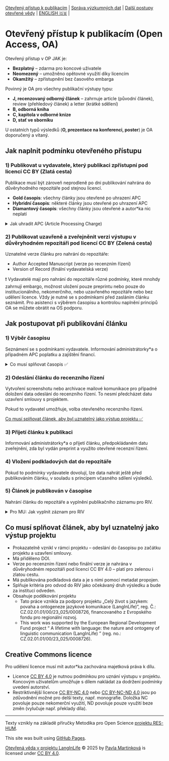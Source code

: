 [Otevřený přístup k publikacím](/osprinciples/open-access) | [Správa výzkumných dat](/osprinciples/sprava-dat) | [Další postupy otevřené vědy](/osprinciples/dalsi-postupy) | [ENGLISH 🇬🇧](/osprinciples/open-access-en) |

# Otevřený přístup k publikacím (Open Access, OA)

Otevřený přístup v OP JAK je: 
- **Bezplatný** – zdarma pro koncové uživatele
- **Neomezený** – umožněno opětovné využití díky licencím 
- **Okamžitý** – zpřístupnění bez časového embarga

Povinný je OA pro všechny publikační výstupy typu: 
- **J, recenzovaný odborný článek** – zahrnuje article (původní článek), review (přehledový článek) a letter (krátké sdělení) 
- **B, odborná kniha**
- **C, kapitola v odborné knize**
- **D, stať ve sborníku**

U ostatních typů výsledků (**O, prezentace na konferenci, poster**) je OA doporučený a vítaný. 

## Jak naplnit podmínku otevřeného přístupu

### 1) Publikovat u vydavatele, který publikaci zpřístupní pod licencí CC BY (Zlatá cesta)
Publikace musí být zároveň neprodleně po dni publikování nahrána do důvěryhodného repozitáře pod stejnou licencí.

- **Gold časopis**: všechny články jsou otevřené po uhrazení APC
- **Hybridní časopis**: některé články jsou otevřené po uhrazení APC
- **Diamantový časopis**: všechny články jsou otevřené a autor\*ka nic neplatí

<details markdown="1">
  <summary>Jak uhradit APC (Article Processing Charge)</summary> 

  Poplatky za otevření článku se pohybují okolo 3000 EUR (může to být mnohem víc) a jsou na ně vyčleněny projektové finance. Je možné využít slev díky smlouvám s vydavateli v rámci projektu Czechelib – [instrukce pro autory](https://www.czechelib.cz/cs/419-instrukce-pro-autory).
- Pro MU: Tokeny s omezeným počtem nejsou přidělovány projektovým publikacím, je možné využít plošných slev a odpuštění poplatků.

</details>

### 2) Publikovat uzavřeně a zveřejněnit verzi výstupu v důvěryhodném repozitáři pod licencí CC BY (Zelená cesta)

Uznatelné verze článku pro nahrání do repozitáře:
- Author Accepted Manuscript (verze po recenzním řízení)
- Version of Record (finální vydavatelská verze)

❗ Vydavatelé mají pro nahrání do repozitáře různé podmínky, které mnohdy zahrnují embargo, možnost uložení pouze preprintu nebo pouze do institucionálního, nekomerčního, nebo uzavřeného repozitáře nebo bez udělení licence. Vždy je nutné se s podmínkami před zasláním článku seznámit. Pro asistenci s výběrem časopisu a kontrolou naplnění principů OA se můžete obrátit na OS podporu. 

## Jak postupovat při publikování článku

### 1) Výběr časopisu
Seznámení se s podmínkami vydavatele. Informování administrátorky\*a o případném APC poplatku a zajištění financí.

<details markdown="1">
  <summary>Co musí splňovat časopis ✅</summary> 

 - Podmínky vydavatele ponechávají majetková autorská práva autorce\*ovi.
 - Článek vyjde v časopise (Gold, Hybridním nebo Diamantovém) pod licencí CC BY 4.0.
 - Vydavatel umožňuje bezodkladné (bez embarga) nahrání verze po recenzním řízení nebo finální verze článku do repozitáře pod licencí CC BY 4.0.

</details>

### 2) Odeslání článku do recenzního řízení 
Vytvoření screenshotu nebo archivace mailové komunikace pro případné doložení data odeslání do recenzního řízení. To nesmí předcházet datu uzavření smlouvy s projektem.

Pokud to vydavatel umožňuje, volba otevřeného recenzního řízení.

[Co musí splňovat článek, aby byl uznatelný jako výstup projektu ✅](/osprinciples/open-access#co-musí-splňovat-článek-aby-byl-uznatelný-jako-výstup-projektu)

### 3) Přijetí článku k publikaci 
Informování administrátorky\*a o přijetí článku, předpokládaném datu zveřejnění, zda byl vydán preprint a využito otevřené recenzní řízení.

### 4) Vložení podkladových dat do repozitáře 
Pokud to podmínky vydavatele dovolují, lze data nahrát ještě před publikováním článku, v souladu s principem včasného sdílení výsledků. 

### 5) Článek je publikován v časopise
Nahrání článku do repozitáře a vyplnění publikačního záznamu pro RIV. 

<details markdown="1">
<summary>Pro MU: Jak vyplnit záznam pro RIV</summary>

Při vytváření záznamu [v aplikaci Publikace (IS)](https://is.muni.cz/auth/publikace) je pro zajištění návaznosti na projekt v příslušné sekci potřeba vložit dva kódy:
- CZ.02.01.01/00/23_025/0008726 s příznakem interní kód MU
- EH23_025/0008726 s příznakem řešení projektu VaV
Nic jiného se nezaškrtává, pokud nejde o kombinaci financování.

</details>

## Co musí splňovat článek, aby byl uznatelný jako výstup projektu
  
- Prokazatelně vznikl v rámci projektu – odeslání do časopisu po začátku projektu a uzavření smlouvy.
- Má přiděleno DOI.
- Verze po recenzním řízení nebo finální verze je nahrána v důvěryhodném repozitáři pod licencí CC BY 4.0 – platí pro zelenou i zlatou cestu.
- Má publikována podkladová data a je s nimi pomocí metadat propojen.
- Splňuje kritéria pro odvod do RIV jako očekávaný druh výsledku a bude za instituci odveden.
- Obsahuje poděkování projektu 
  - Tato práce vznikla za podpory projektu „Celý život s jazykem: povaha a ontogeneze jazykové komunikace (LangInLife)“, reg. Č.: CZ.02.01.01/00/23_025/0008726, financovaného z Evropského fondu pro regionální rozvoj.
  - This work was supported by the European Regional Development Fund project “ A lifetime with language: the nature and ontogeny of linguistic communication (LangInLife) ” (reg. no.: CZ.02.01.01/00/23_025/0008726).

## Creative Commons licence

Pro udělení licence musí mít autor\*ka zachována majetková práva k dílu.

- Licence [CC BY 4.0](https://creativecommons.org/licenses/by/4.0/) je nutnou podmínkou pro uznání výstupu v projektu. Koncovým uživatelům umožňuje s dílem nakládat za dodržení podmínky uvedení autorství.
- Restriktivnější licence [CC BY-NC 4.0](https://creativecommons.org/licenses/by-nc/4.0/) nebo [CC BY-NC-ND 4.0](https://creativecommons.org/licenses/by-nc-nd/4.0/) jsou po zdůvodnění možné pro delší texty, např. monografie. Doložka NC povoluje pouze nekomerční využití, ND povoluje pouze využití beze změn (vylučuje např. překlady díla).

---

Texty vznikly na základě příručky Metodika pro Open Science [projektu RES-HUM](https://reshum.muni.cz).

This site was built using [GitHub Pages](https://pages.github.com/).

[Otevřená věda v projektu LangInLife](https://pavla-martinkova.github.io/osprinciples/) © 2025 by [Pavla Martinková](https://github.com/pavla-martinkova) is licensed under [CC BY 4.0](https://creativecommons.org/licenses/by/4.0/).
